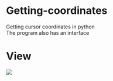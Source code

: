 # Getting-coordinates
Getting cursor coordinates in python   
The program also has an interface

# View   
![](https://imgur.com/a/2MoSOkK)
